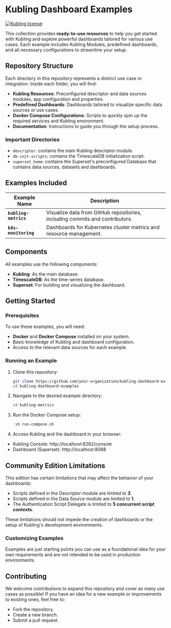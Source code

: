 # Kubling Dashboard Examples

[![Kubling license](https://img.shields.io/badge/license-Apache%202.0-blue.svg?style=flat-square)](LICENSE)

This collection provides **ready-to-use resources** to help you get started with Kubling and explore powerful dashboards 
tailored for various use cases. Each example includes Kubling Modules, predefined dashboards, and all necessary configurations 
to streamline your setup.

## Repository Structure

Each directory in this repository represents a distinct use case or integration. Inside each folder, you will find:
- **Kubling Resources**: Preconfigured descriptor and data sources modules, app configuration and properties.
- **Predefined Dashboards**: Dashboards tailored to visualize specific data sources or use cases.
- **Docker Compose Configurations**: Scripts to quickly spin up the required services and Kubling environment.
- **Documentation**: Instructions to guide you through the setup process.

### Important Directories
- `descriptor`: contains the main Kubling descriptor module.
- `db-init-scripts`: contains the TimescaleDB initialization script.
- `superset_home`: contains the Superset's preconfigured Database that contains data sources, datasets and dashboards.

## Examples Included

| Example Name             | Description                                                                  |
|--------------------------|------------------------------------------------------------------------------|
| **`kubling-metrics`**    | Visualize data from GitHub repositories, including commits and contributors. |
| **`k8s-monitoring`**     | Dashboards for Kubernetes cluster metrics and resource management.           |

## Components

All examples use the following components:
- **Kubling**: As the main database.
- **TimescaleDB**: As the time-series database.
- **Superset**: For building and visualizing the dashboard.

## Getting Started

### Prerequisites
To use these examples, you will need:
- **Docker** and **Docker Compose** installed on your system.
- Basic knowledge of Kubling and dashboard configuration.
- Access to the relevant data sources for each example.

### Running an Example
1. Clone this repository:
   ```bash
   git clone https://github.com/your-organization/kubling-dashboard-examples.git
   cd kubling-dashboard-examples
   ```
2. Navigate to the desired example directory:
   ```bash
   cd kubling-metrics
   ```
3. Run the Docker Compose setup:
   ```bash
    sh run-compose.sh
   ```
4. Access Kubling and the dashboard in your browser:
  - Kubling Console: http://localhost:8282/console
  - Dashboard (Superset): http://localhost:8088

## Community Edition Limitations
This edition has certain limitations that may affect the behavior of your dashboards:
- Scripts defined in the Descriptor module are limited to **3**.
- Scripts defined in the Data Source module are limited to **1**.
- The Authentication Script Delegate is limited to **5 concurrent script contexts**.

These limitations should not impede the creation of dashboards or the setup of Kubling's development environments.

### Customizing Examples
Examples are just starting points you can use as a foundational idea for your own requirements and are not intended 
to be used in production environments.

## Contributing
We welcome contributions to expand this repository and cover as many use cases as possible!
If you have an idea for a new example or improvements to existing ones, feel free to:
- Fork the repository.
- Create a new branch.
- Submit a pull request.


